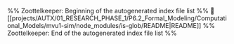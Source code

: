 %% Zoottelkeeper: Beginning of the autogenerated index file list  %%
📄 [[projects/AUTX/01_RESEARCH_PHASE_1/P6.2_Formal_Modeling/Computational_Models/mvu1-sim/node_modules/is-glob/README|README]]
%% Zoottelkeeper: End of the autogenerated index file list  %%
